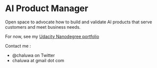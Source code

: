 # AI Product Manager
Open space to advocate how to build and validate AI products that serve customers and meet business needs.

For now, see my [Udacity Nanodegree portfolio](/nanodegree)

Contact me :
*   @chaluwa on Twitter
*   chaluwa at gmail dot com
